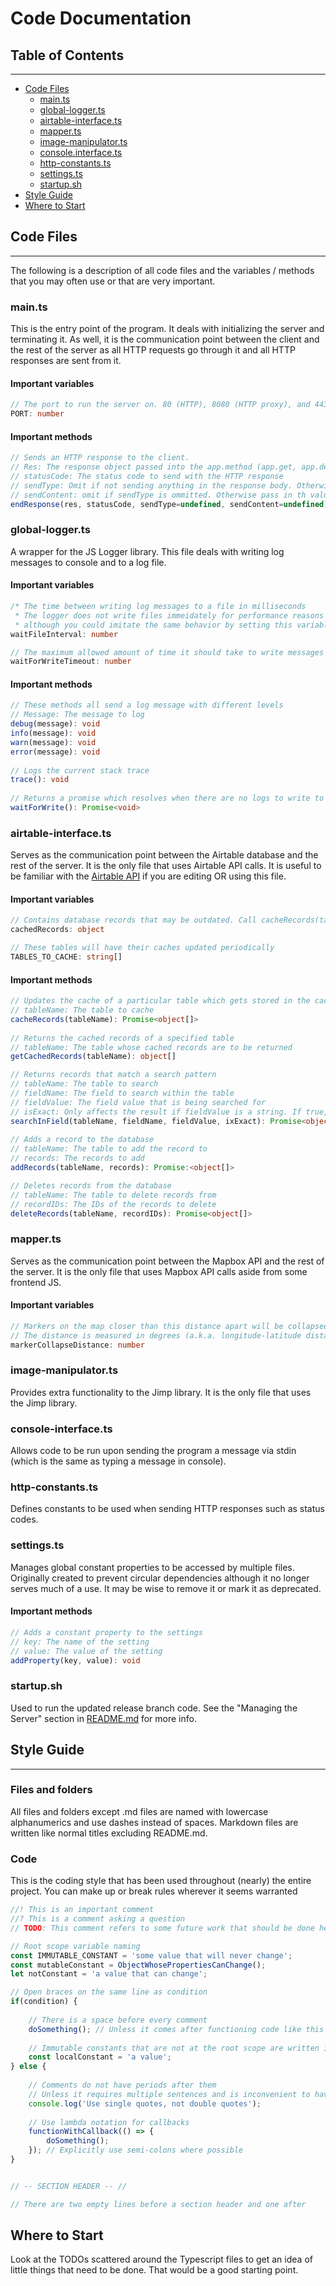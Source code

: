 # Code Documentation

## Table of Contents

---
- [Code Files](#code-files)
  - [main.ts](#maints)
  - [global-logger.ts](#global-loggerts)
  - [airtable-interface.ts](#airtable-interfacets)
  - [mapper.ts](#mapperts)
  - [image-manipulator.ts](#image-manipulatorts)
  - [console.interface.ts](#console-interfacets)
  - [http-constants.ts](#http-constantsts)
  - [settings.ts](#settingsts)
  - [startup.sh](#startupsh)
- [Style Guide](#style-guide)
- [Where to Start](#where-to-start)

## Code Files

---
The following is a description of all code files and the variables / methods that you may often use or that are very important.

### main.ts
This is the entry point of the program. It deals with initializing the server and terminating it. As well, it is the communication point between the client and the rest of the server as all HTTP requests go through it and all HTTP responses are sent from it.

#### Important variables
```typescript
// The port to run the server on. 80 (HTTP), 8080 (HTTP proxy), and 443 (HTTPS) are what should be used for web servers.
PORT: number
```

#### Important methods
```typescript
// Sends an HTTP response to the client.
// Res: The response object passed into the app.method (app.get, app.delete, etc) method
// statusCode: The status code to send with the HTTP response
// sendType: Omit if not sending anything in the response body. Otherwise specify a value from the sendTypes enumerator
// sendContent: omit if sendType is ommitted. Otherwise pass in th value of the response body
endResponse(res, statusCode, sendType=undefined, sendContent=undefined): void
```

### global-logger.ts
A wrapper for the JS Logger library. This file deals with writing log messages to console and to a log file.

#### Important variables
```typescript
/* The time between writing log messages to a file in milliseconds
 * The logger does not write files immeidately for performance reasons
 * although you could imitate the same behavior by setting this variable to 1 */
waitFileInterval: number

// The maximum allowed amount of time it should take to write messages to a log file in milliseconds
waitForWriteTimeout: number
```

#### Important methods
```typescript
// These methods all send a log message with different levels
// Message: The message to log
debug(message): void
info(message): void
warn(message): void
error(message): void
        
// Logs the current stack trace
trace(): void
        
// Returns a promise which resolves when there are no logs to write to file or rejects if it times out
waitForWrite(): Promise<void>
```

### airtable-interface.ts
Serves as the communication point between the Airtable database and the rest of the server. It is the only file that uses Airtable API calls. It is useful to be familiar with the [Airtable API](https://airtable.com/appCiX72O5Fc9qfOo/api/docs#javascript/introduction) if you are editing OR using this file.

#### Important variables
```typescript
// Contains database records that may be outdated. Call cacheRecords(tableName) to update a table's cache
cachedRecords: object

// These tables will have their caches updated periodically
TABLES_TO_CACHE: string[]
```

#### Important methods
```typescript
// Updates the cache of a particular table which gets stored in the cachedRecords variable. Returns the updated records from that table
// tableName: The table to cache
cacheRecords(tableName): Promise<object[]>
        
// Returns the cached records of a specified table
// tableName: The table whose cached records are to be returned
getCachedRecords(tableName): object[]

// Returns records that match a search pattern
// tableName: The table to search
// fieldName: The field to search within the table
// fieldValue: The field value that is being searched for
// isExact: Only affects the result if fieldValue is a string. If true, string must match exactly. If false, string only needs to be contained in the record
searchInField(tableName, fieldName, fieldValue, ixExact): Promise<object[]>
        
// Adds a record to the database
// tableName: The table to add the record to
// records: The records to add
addRecords(tableName, records): Promise:<object[]>

// Deletes records from the database
// tableName: The table to delete records from
// recordIDs: The IDs of the records to delete
deleteRecords(tableName, recordIDs): Promise<object[]>
```

### mapper.ts
Serves as the communication point between the Mapbox API and the rest of the server. It is the only file that uses Mapbox API calls aside from some frontend JS.

#### Important variables
```typescript
// Markers on the map closer than this distance apart will be collapsed into one marker
// The distance is measured in degrees (a.k.a. longitude-latitude distance)
markerCollapseDistance: number
```

### image-manipulator.ts
Provides extra functionality to the Jimp library. It is the only file that uses the Jimp library.

### console-interface.ts
Allows code to be run upon sending the program a message via stdin (which is the same as typing a message in console).

### http-constants.ts
Defines constants to be used when sending HTTP responses such as status codes.

### settings.ts
Manages global constant properties to be accessed by multiple files. Originally created to prevent circular dependencies although it no longer serves much of a use. It may be wise to remove it or mark it as deprecated.

#### Important methods
```typescript
// Adds a constant property to the settings
// key: The name of the setting
// value: The value of the setting
addProperty(key, value): void
```

### startup.sh
Used to run the updated release branch code. See the "Managing the Server" section in [README.md](README.md) for more info.

## Style Guide

---
### Files and folders
All files and folders except .md files are named with lowercase alphanumerics and use dashes instead of spaces. Markdown files are written like normal titles excluding README.md.

### Code
This is the coding style that has been used throughout (nearly) the entire project. You can make up or break rules wherever it seems warranted
```typescript
//! This is an important comment
//? This is a comment asking a question
// TODO: This comment refers to some future work that should be done here

// Root scope variable naming
const IMMUTABLE_CONSTANT = 'some value that will never change';
const mutableConstant = ObjectWhosePropertiesCanChange();
let notConstant = 'a value that can change';

// Open braces on the same line as condition
if(condition) {
    
    // There is a space before every comment
    doSomething(); // Unless it comes after functioning code like this
    
    // Immutable constants that are not at the root scope are written in camel case
    const localConstant = 'a value';
} else {
    
    // Comments do not have periods after them
    // Unless it requires multiple sentences and is inconvenient to have a new comment for each sentence
    console.log('Use single quotes, not double quotes');
    
    // Use lambda notation for callbacks
    functionWithCallback(() => {
        doSomething();
    }); // Explicitly use semi-colons where possible
}


// -- SECTION HEADER -- //

// There are two empty lines before a section header and one after
```

## Where to Start
Look at the TODOs scattered around the Typescript files to get an idea of little things that need to be done. That would be a good starting point.
